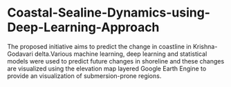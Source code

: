 # Coastal-Sealine-Dynamics-using-Deep-Learning-Approach
The proposed initiative aims to predict the change in coastline in Krishna-Godavari delta.Various machine learning, deep learning and statistical models were used to predict future changes in shoreline and these changes are visualized using the elevation map layered Google Earth Engine to provide an  visualization of submersion-prone regions.
